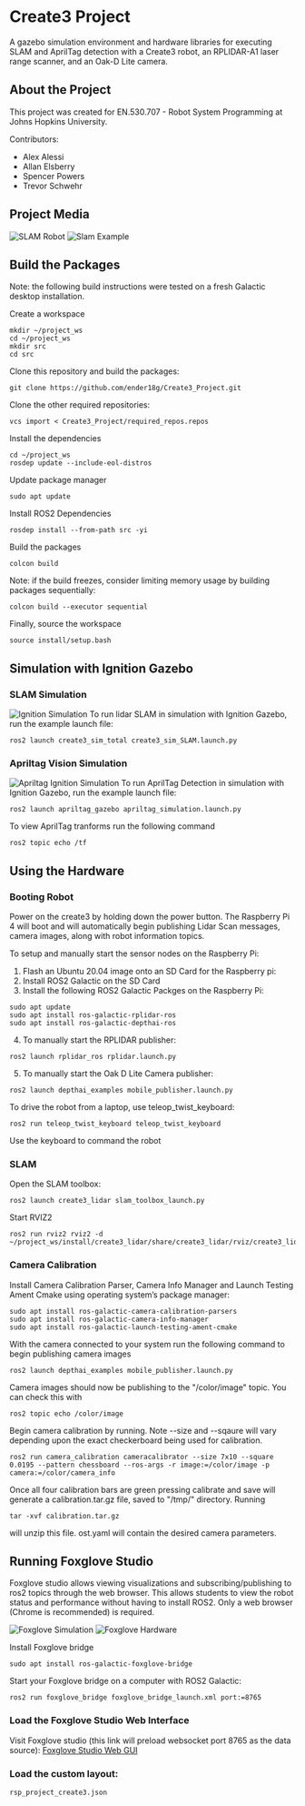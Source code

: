 
# Create3 Project

A gazebo simulation environment and hardware libraries for executing SLAM and AprilTag detection with a Create3 robot, an RPLIDAR-A1 laser range scanner, and an Oak-D Lite camera. 

## About the Project
This project was created for EN.530.707 - Robot System Programming at Johns Hopkins University.

Contributors:
- Alex Alessi
- Allan Elsberry
- Spencer Powers
- Trevor Schwehr

## Project Media
![SLAM Robot](images/robot.gif)
![Slam Example](images/slam.gif)

## Build the Packages
Note: the following build instructions were tested on a fresh Galactic desktop installation.

Create a workspace
```
mkdir ~/project_ws
cd ~/project_ws
mkdir src
cd src
```
Clone this repository and build the packages:
```
git clone https://github.com/ender18g/Create3_Project.git
```
Clone the other required repositories:
```
vcs import < Create3_Project/required_repos.repos
```
Install the dependencies
```
cd ~/project_ws
rosdep update --include-eol-distros
```
Update package manager
```
sudo apt update
```
Install ROS2 Dependencies
```
rosdep install --from-path src -yi
```
Build the packages
```
colcon build
```
Note: if the build freezes, consider limiting memory usage by building packages sequentially:
```
colcon build --executor sequential
```
Finally, source the workspace
```
source install/setup.bash
```

## Simulation with Ignition Gazebo

### SLAM Simulation
![Ignition Simulation](images/simulation.png)
To run lidar SLAM in simulation with Ignition Gazebo, run the example launch file:
```
ros2 launch create3_sim_total create3_sim_SLAM.launch.py
```

### Apriltag Vision Simulation
![Apriltag Ignition Simulation](images/Apriltag_sim.png)
To run AprilTag Detection in simulation with Ignition Gazebo, run the example launch file:
```
ros2 launch apriltag_gazebo apriltag_simulation.launch.py
```

To view AprilTag tranforms run the following command
```
ros2 topic echo /tf
```

## Using the Hardware
### Booting Robot
Power on the create3 by holding down the power button. The Raspberry Pi 4 will boot and will automatically begin publishing Lidar Scan messages, camera images, along with robot information topics.

 To setup and manually start the sensor nodes on the Raspberry Pi:
 1. Flash an Ubuntu 20.04 image onto an SD Card for the Raspberry pi:
 2. Install ROS2 Galactic on the SD Card
 3. Install the following ROS2 Galactic Packges on the Raspberry Pi:
 ```
 sudo apt update
 sudo apt install ros-galactic-rplidar-ros
 sudo apt install ros-galactic-depthai-ros
 ```
4. To manually start the RPLIDAR publisher:
```
ros2 launch rplidar_ros rplidar.launch.py
```
5. To manually start the Oak D Lite Camera publisher:
```
ros2 launch depthai_examples mobile_publisher.launch.py
```

To drive the robot from a laptop, use teleop_twist_keyboard:
```
ros2 run teleop_twist_keyboard teleop_twist_keyboard
```
Use the keyboard to command the robot

### SLAM
Open the SLAM toolbox:
```
ros2 launch create3_lidar slam_toolbox_launch.py
```
Start RVIZ2
```
ros2 run rviz2 rviz2 -d  ~/project_ws/install/create3_lidar/share/create3_lidar/rviz/create3_lidar.rviz
```

### Camera Calibration
Install Camera Calibration Parser, Camera Info Manager and Launch Testing Ament Cmake using operating system’s package manager:

```
sudo apt install ros-galactic-camera-calibration-parsers
sudo apt install ros-galactic-camera-info-manager
sudo apt install ros-galactic-launch-testing-ament-cmake
```

With the camera connected to your system run the following command to begin publishing camera images
```
ros2 launch depthai_examples mobile_publisher.launch.py
```

Camera images should now be publishing to the "/color/image" topic. You can check this with 
```
ros2 topic echo /color/image
```

Begin camera calibration by running. Note --size and --sqaure will vary depending upon the exact checkerboard being used for calibration.
```
ros2 run camera_calibration cameracalibrator --size 7x10 --square 0.0195 --pattern chessboard --ros-args -r image:=/color/image -p camera:=/color/camera_info
```

Once all four calibration bars are green pressing calibrate and save will generate a calibration.tar.gz file, saved to "/tmp/" directory. Running
```
tar -xvf calibration.tar.gz
```
will unzip this file.
 ost.yaml will contain the desired camera parameters.


## Running Foxglove Studio
Foxglove studio allows viewing visualizations and subscribing/publishing to ros2 topics through the web browser. This allows students to view the robot status and performance without having to install ROS2. Only a web browser (Chrome is recommended) is required.

![Foxglove Simulation](images/foxglove_sim.png)
![Foxglove Hardware](images/foxglove1.png)

Install Foxglove bridge
```
sudo apt install ros-galactic-foxglove-bridge
```

Start your Foxglove bridge on a computer with ROS2 Galactic:
```
ros2 run foxglove_bridge foxglove_bridge_launch.xml port:=8765
```

### Load the Foxglove Studio Web Interface
Visit Foxglove studio (this link will preload websocket port 8765 as the data source):
[Foxglove Studio Web GUI]([https://studio.foxglove.dev](https://studio.foxglove.dev/?ds=foxglove-websocket&ds.url=ws%3A%2F%2Flocalhost%3A8765))

### Load the custom layout:

`rsp_project_create3.json`














